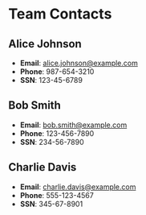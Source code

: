 # Team Contacts

## Alice Johnson
- **Email**: alice.johnson@example.com
- **Phone**: 987-654-3210
- **SSN**: 123-45-6789

## Bob Smith
- **Email**: bob.smith@example.com
- **Phone**: 123-456-7890
- **SSN**: 234-56-7890

## Charlie Davis
- **Email**: charlie.davis@example.com
- **Phone**: 555-123-4567
- **SSN**: 345-67-8901
